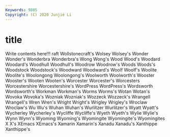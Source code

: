 ```yaml
---
Keywords: 9805
Copyright: (C) 2020 Junjie Li
---
```


# title

Write contents here!!!
raft 
Wollstonecraft's
Wolsey 
Wolsey's 
Wonder 
Wonder's 
Wonderbra 
Wonderbra's 
Wong 
Wong's 
Wood 
Wood's
Woodard 
Woodard's 
Woodhull 
Woodhull's 
Woodrow 
Woodrow's 
Woods 
Woods's 
Woodstock 
Woodstock's
Woodward 
Woodward's 
Woolf 
Woolf's 
Woolite 
Woolite's 
Woolongong 
Woolongong's 
Woolworth 
Woolworth's
Wooster 
Wooster's 
Wooten 
Wooten's 
Worcester 
Worcester's 
Worcesters 
Worcestershire 
Worcestershire's 
WordPress
WordPress's 
Wordsworth 
Wordsworth's 
Workman 
Workman's 
Worms 
Worms's 
Wotan 
Wotan's 
Wovoka
Wovoka's 
Wozniak 
Wozniak's 
Wozzeck 
Wozzeck's 
Wrangell 
Wrangell's 
Wren 
Wren's 
Wright
Wright's 
Wrigley 
Wrigley's 
Wroclaw 
Wroclaw's 
Wu 
Wu's 
Wuhan 
Wuhan's 
Wurlitzer
Wurlitzer's 
Wyatt 
Wyatt's 
Wycherley 
Wycherley's 
Wycliffe 
Wycliffe's 
Wyeth 
Wyeth's 
Wylie
Wylie's 
Wynn 
Wynn's 
Wyoming 
Wyoming's 
Wyomingite 
Wyomingite's 
Wyomingites 
X 
X's
XEmacs 
XEmacs's 
Xamarin 
Xamarin's 
Xanadu 
Xanadu's 
Xanthippe 
Xanthippe's 
